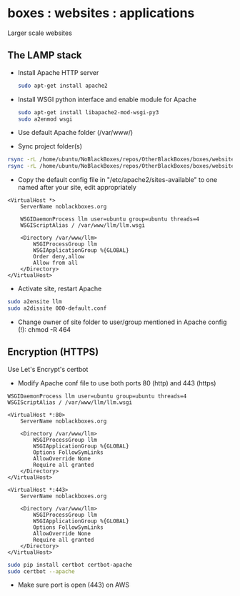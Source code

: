 # boxes : websites : applications

Larger scale websites

## The LAMP stack

- Install Apache HTTP server

    ```bash
    sudo apt-get install apache2
    ```

- Install WSGI python interface and enable module for Apache

    ```bash
    sudo apt-get install libapache2-mod-wsgi-py3
    sudo a2enmod wsgi
    ```

- Use default Apache folder (/var/www/<site-name>)

- Sync project folder(s)

```bash
rsync -rL /home/ubuntu/NoBlackBoxes/repos/OtherBlackBoxes/boxes/websites/applications/flask/gptvswiki /var/www/llm
rsync -rL /home/ubuntu/NoBlackBoxes/repos/OtherBlackBoxes/boxes/websites/applications/flask/wsgi/llm.wsgi /var/www/llm
```

- Copy the default config file in "/etc/apache2/sites-available" to one named after your site, edit appropriately

```text
<VirtualHost *>
    ServerName noblackboxes.org

    WSGIDaemonProcess llm user=ubuntu group=ubuntu threads=4
    WSGIScriptAlias / /var/www/llm/llm.wsgi

    <Directory /var/www/llm>
        WSGIProcessGroup llm
        WSGIApplicationGroup %{GLOBAL}
        Order deny,allow
        Allow from all
    </Directory>
</VirtualHost>
```

- Activate site, restart Apache

```bash
sudo a2ensite llm
sudo a2dissite 000-default.conf
```

- Change owner of site folder to user/group mentioned in Apache config (!): chmod -R 464

## Encryption (HTTPS)

Use Let's Encrypt's certbot

- Modify Apache conf file to use both ports 80 (http) and 443 (https)

```text
WSGIDaemonProcess llm user=ubuntu group=ubuntu threads=4
WSGIScriptAlias / /var/www/llm/llm.wsgi

<VirtualHost *:80>
    ServerName noblackboxes.org

    <Directory /var/www/llm>
        WSGIProcessGroup llm
        WSGIApplicationGroup %{GLOBAL}
        Options FollowSymLinks
        AllowOverride None
        Require all granted
    </Directory>
</VirtualHost>

<VirtualHost *:443>
    ServerName noblackboxes.org

    <Directory /var/www/llm>
        WSGIProcessGroup llm
        WSGIApplicationGroup %{GLOBAL}
        Options FollowSymLinks
        AllowOverride None
        Require all granted
    </Directory>
</VirtualHost>
```


```bash
sudo pip install certbot certbot-apache
sudo certbot --apache
```

- Make sure port is open (443) on AWS